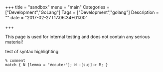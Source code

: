 +++
title = "sandbox"
menu = "main"
Categories = ["Development","GoLang"]
Tags = ["Development","golang"]
Description = ""
date = "2017-02-27T17:06:34+01:00"

+++

This page is used for internal testing and does not contain any serious material!

test of syntax highlighting
~~~grew
% comment
match { N [lemma = "écouter"]; N -[suj]-> M; }
~~~
